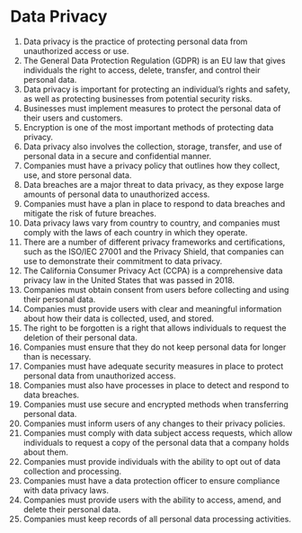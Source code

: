 # Data Privacy

1. Data privacy is the practice of protecting personal data from unauthorized access or use.
2. The General Data Protection Regulation (GDPR) is an EU law that gives individuals the right to access, delete, transfer, and control their personal data.
3. Data privacy is important for protecting an individual’s rights and safety, as well as protecting businesses from potential security risks.
4. Businesses must implement measures to protect the personal data of their users and customers.
5. Encryption is one of the most important methods of protecting data privacy.
6. Data privacy also involves the collection, storage, transfer, and use of personal data in a secure and confidential manner.
7. Companies must have a privacy policy that outlines how they collect, use, and store personal data.
8. Data breaches are a major threat to data privacy, as they expose large amounts of personal data to unauthorized access.
9. Companies must have a plan in place to respond to data breaches and mitigate the risk of future breaches.
10. Data privacy laws vary from country to country, and companies must comply with the laws of each country in which they operate.
11. There are a number of different privacy frameworks and certifications, such as the ISO/IEC 27001 and the Privacy Shield, that companies can use to demonstrate their commitment to data privacy.
12. The California Consumer Privacy Act (CCPA) is a comprehensive data privacy law in the United States that was passed in 2018.
13. Companies must obtain consent from users before collecting and using their personal data.
14. Companies must provide users with clear and meaningful information about how their data is collected, used, and stored.
15. The right to be forgotten is a right that allows individuals to request the deletion of their personal data.
16. Companies must ensure that they do not keep personal data for longer than is necessary.
17. Companies must have adequate security measures in place to protect personal data from unauthorized access.
18. Companies must also have processes in place to detect and respond to data breaches.
19. Companies must use secure and encrypted methods when transferring personal data.
20. Companies must inform users of any changes to their privacy policies.
21. Companies must comply with data subject access requests, which allow individuals to request a copy of the personal data that a company holds about them.
22. Companies must provide individuals with the ability to opt out of data collection and processing.
23. Companies must have a data protection officer to ensure compliance with data privacy laws.
24. Companies must provide users with the ability to access, amend, and delete their personal data.
25. Companies must keep records of all personal data processing activities.
